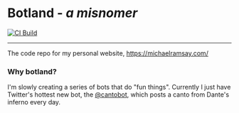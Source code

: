 # Botland - _a misnomer_

[![CI Build](https://github.com/MRamsay/botland/actions/workflows/build.yml/badge.svg)](https://github.com/MRamsay/botland/actions/workflows/build.yml)

---

The code repo for my personal website, https://michaelramsay.com/

### Why botland?

I'm slowly creating a series of bots that do "fun things". Currently I just have Twitter's hottest new bot, the [@cantobot](https://twitter.com/cantobot), which posts a canto from Dante's inferno every day.
